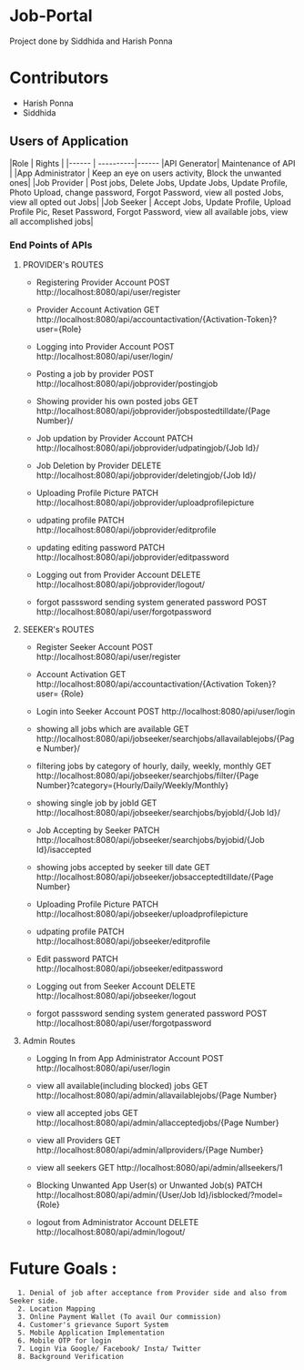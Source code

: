 # Job-Portal
Project done by Siddhida and Harish Ponna

# Contributors
* Harish Ponna
* Siddhida
  
## Users of Application

 |Role   |  Rights   |
 |------ | ----------|------
 |API Generator| Maintenance of API |
 |App Administrator | Keep an eye on users activity, Block the unwanted ones|
 |Job Provider | Post jobs, Delete Jobs, Update Jobs, Update Profile, Photo Upload, change password, Forgot Password, view all posted Jobs, view all opted out Jobs|
 |Job Seeker | Accept Jobs, Update Profile, Upload Profile Pic, Reset Password, Forgot Password, view all available jobs, view all accomplished jobs|

 ### End Points of APIs

 1. PROVIDER's ROUTES  

       * Registering Provider Account
              POST http://localhost:8080/api/user/register

       *  Provider Account Activation
                GET http://localhost:8080/api/accountactivation/{Activation-Token}?user={Role}

       * Logging into Provider Account
                POST http://localhost:8080/api/user/login/

       * Posting a job by provider
                POST http://localhost:8080/api/jobprovider/postingjob

       * Showing provider his own posted jobs
                GET http://localhost:8080/api/jobprovider/jobspostedtilldate/{Page Number}/

       * Job updation by Provider Account
                PATCH http://localhost:8080/api/jobprovider/udpatingjob/{Job Id}/
 
       *  Job Deletion by Provider
                DELETE http://localhost:8080/api/jobprovider/deletingjob/{Job Id}/

       * Uploading Profile Picture
                PATCH http://localhost:8080/api/jobprovider/uploadprofilepicture

       * udpating profile
                PATCH http://localhost:8080/api/jobprovider/editprofile


       * updating editing  password 
                PATCH http://localhost:8080/api/jobprovider/editpassword

       * Logging out from Provider Account
                DELETE http://localhost:8080/api/jobprovider/logout/


       * forgot passsword sending system generated password
                POST http://localhost:8080/api/user/forgotpassword


 2. SEEKER's ROUTES  

       * Register Seeker Account
                POST http://localhost:8080/api/user/register

       * Account Activation
                GET http://localhost:8080/api/accountactivation/{Activation Token}?user=
                {Role}


       * Login into Seeker Account
                POST http://localhost:8080/api/user/login

       * showing all jobs which are available
                GET http://localhost:8080/api/jobseeker/searchjobs/allavailablejobs/{Page Number}/


       * filtering jobs by category of hourly, daily, weekly, monthly
                GET http://localhost:8080/api/jobseeker/searchjobs/filter/{Page Number}?category={Hourly/Daily/Weekly/Monthly}


       * showing single job by jobId
                GET http://localhost:8080/api/jobseeker/searchjobs/byjobId/{Job Id}/


       * Job Accepting by Seeker
            PATCH http://localhost:8080/api/jobseeker/searchjobs/byjobid/{Job Id}/isaccepted

       * showing jobs accepted by seeker till date
            GET http://localhost:8080/api/jobseeker/jobsacceptedtilldate/{Page Number}

       *  Uploading Profile Picture
            PATCH http://localhost:8080/api/jobseeker/uploadprofilepicture

       * udpating profile
            PATCH http://localhost:8080/api/jobseeker/editprofile

       * Edit password
            PATCH http://localhost:8080/api/jobseeker/editpassword


       * Logging out from Seeker Account
            DELETE http://localhost:8080/api/jobseeker/logout

       * forgot passsword sending system generated password
            POST http://localhost:8080/api/user/forgotpassword

3.  Admin Routes 

       * Logging In from App Administrator Account
            POST http://localhost:8080/api/user/login

       * view all available(including blocked) jobs
            GET http://localhost:8080/api/admin/allavailablejobs/{Page Number}

       * view all accepted jobs
            GET http://localhost:8080/api/admin/allacceptedjobs/{Page Number}

       * view all Providers
            GET http://localhost:8080/api/admin/allproviders/{Page Number}

       * view all seekers
            GET http://localhost:8080/api/admin/allseekers/1

       * Blocking Unwanted App User(s) or Unwanted Job(s)
            PATCH http://localhost:8080/api/admin/{User/Job Id}/isblocked/?model={Role}

       * logout from Administrator Account
           DELETE http://localhost:8080/api/admin/logout/           

# Future Goals :
      1. Denial of job after acceptance from Provider side and also from Seeker side.
      2. Location Mapping
      3. Online Payment Wallet (To avail Our commission)
      4. Customer's grievance Suport System
      5. Mobile Application Implementation
      6. Mobile OTP for login
      7. Login Via Google/ Facebook/ Insta/ Twitter
      8. Background Verification



